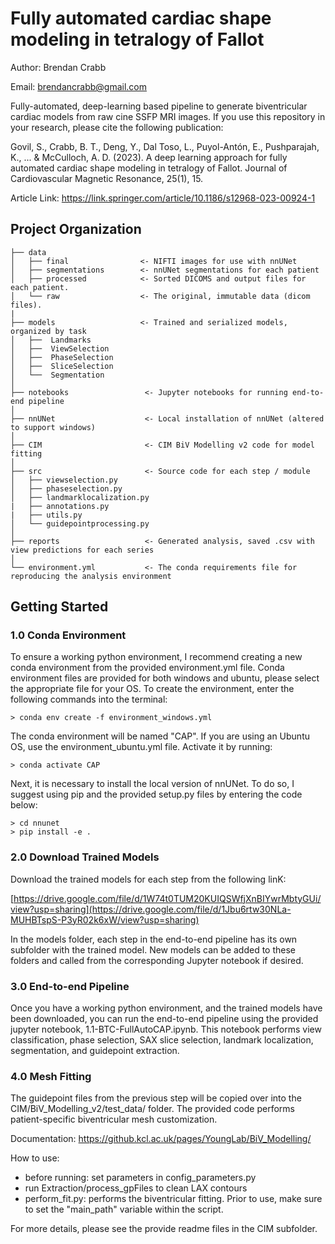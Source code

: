 Fully automated cardiac shape modeling in tetralogy of Fallot
==============================

Author: Brendan Crabb

Email: brendancrabb@gmail.com

Fully-automated, deep-learning based pipeline to generate biventricular cardiac models from raw cine SSFP MRI images. If you use this repository in your research, please cite the following publication:

Govil, S., Crabb, B. T., Deng, Y., Dal Toso, L., Puyol-Antón, E., Pushparajah, K., ... & McCulloch, A. D. (2023). A deep learning approach for fully automated cardiac shape modeling in tetralogy of Fallot. Journal of Cardiovascular Magnetic Resonance, 25(1), 15.

Article Link: https://link.springer.com/article/10.1186/s12968-023-00924-1


Project Organization
------------

    ├── data
    │   ├── final                <- NIFTI images for use with nnUNet
    │   ├── segmentations        <- nnUNet segmentations for each patient
    │   ├── processed            <- Sorted DICOMS and output files for each patient.
    │   └── raw                  <- The original, immutable data (dicom files).
    |
    ├── models                   <- Trained and serialized models, organized by task
    │   ├──  Landmarks 
    │   ├──  ViewSelection 
    │   ├──  PhaseSelection 
    │   ├──  SliceSelection 
    │   └──  Segmentation
    │
    ├── notebooks                 <- Jupyter notebooks for running end-to-end pipeline
    │
    ├── nnUNet                    <- Local installation of nnUNet (altered to support windows)
    │
    ├── CIM                       <- CIM BiV Modelling v2 code for model fitting
    │
    ├── src                       <- Source code for each step / module
    │   ├── viewselection.py
    │   ├── phaseselection.py  
    │   ├── landmarklocalization.py
    |   ├── annotations.py
    |   ├── utils.py
    │   └── guidepointprocessing.py     
    │
    ├── reports                   <- Generated analysis, saved .csv with view predictions for each series
    │
    └── environment.yml           <- The conda requirements file for reproducing the analysis environment

## Getting Started

### 1.0 Conda Environment

To ensure a working python environment, I recommend creating a new conda environment from the provided environment.yml file. Conda environment files are provided for both windows and ubuntu, please select the appropriate file for your OS. To create the environment, enter the following commands into the terminal: 

```
> conda env create -f environment_windows.yml
```
    
The conda environment will be named "CAP". If you are using an Ubuntu OS, use the environment_ubuntu.yml file. Activate it by running:

```
> conda activate CAP
```

Next, it is necessary to install the local version of nnUNet. To do so, I suggest using pip and the provided setup.py files by entering the code below:

```
> cd nnunet
> pip install -e .
```

### 2.0 Download Trained Models

Download the trained models for each step from the following linK:

[https://drive.google.com/file/d/1W74t0TUM20KUIQSWfjXnBIYwrMbtyGUi/view?usp=sharing](https://drive.google.com/file/d/1Jbu6rtw30NLa-MUHBTspS-P3yR02k6xW/view?usp=sharing)

In the models folder, each step in the end-to-end pipeline has its own subfolder with the trained model. New models can be added to these folders and called from the corresponding Jupyter notebook if desired. 

### 3.0 End-to-end Pipeline

Once you have a working python environment, and the trained models have been downloaded, you can run the end-to-end pipeline using the provided jupyter notebook, 1.1-BTC-FullAutoCAP.ipynb. This notebook performs view classification, phase selection, SAX slice selection, landmark localization, segmentation, and guidepoint extraction. 

### 4.0 Mesh Fitting

The guidepoint files from the previous step will be copied over into the CIM/BiV_Modelling_v2/test_data/ folder. The provided code performs patient-specific biventricular mesh customization. 

Documentation: https://github.kcl.ac.uk/pages/YoungLab/BiV_Modelling/

How to use:

- before running: set parameters in config_parameters.py
- run Extraction/process_gpFiles to clean LAX contours
- perform_fit.py: performs the biventricular fitting. Prior to use, make sure to set the "main_path" variable within the script. 

For more details, please see the provide readme files in the CIM subfolder. 

